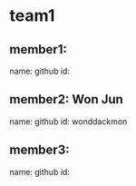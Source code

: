# team1
## member1:
name:
github id:

## member2: Won Jun
name:
github id: wonddackmon

## member3:
name:
github id:
